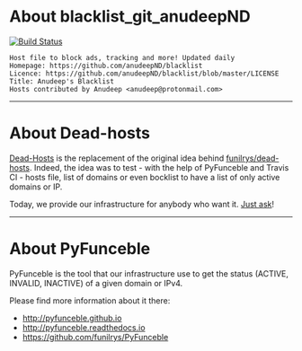 # About blacklist_git_anudeepND

[![Build Status](https://travis-ci.org/dead-hosts/blacklist_git_anudeepND.svg?branch=master)](https://travis-ci.org/dead-hosts/blacklist_git_anudeepND)

```
Host file to block ads, tracking and more! Updated daily
Homepage: https://github.com/anudeepND/blacklist
Licence: https://github.com/anudeepND/blacklist/blob/master/LICENSE
Title: Anudeep's Blacklist
Hosts contributed by Anudeep <anudeep@protonmail.com>
```

--------------------------------------------------------------------------------

# About Dead-hosts

[Dead-Hosts](https://github.com/dead-hosts) is the replacement of the original idea behind [funilrys/dead-hosts](https://github.com/funilrys/dead-hosts).
Indeed, the idea was to test - with the help of PyFunceble and Travis CI - hosts file, list of domains or even bocklist to have a list of only active domains or IP.

Today, we provide our infrastructure for anybody who want it. [Just ask](https://github.com/dead-hosts/dev-center/issues/new?template=inclusion-request.md)!


--------------------------------------------------------------------------------

# About PyFunceble

PyFunceble is the tool that our infrastructure use to get the status (ACTIVE, INVALID, INACTIVE) of a given domain or IPv4.

Please find more information about it there:

* http://pyfunceble.github.io
* http://pyfunceble.readthedocs.io
* https://github.com/funilrys/PyFunceble

